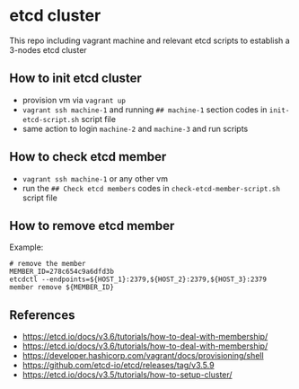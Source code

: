 # etcd cluster
This repo including vagrant machine and relevant etcd scripts to establish a 3-nodes etcd cluster

## How to init etcd cluster
- provision vm via `vagrant up`
- `vagrant ssh machine-1` and running `## machine-1` section codes in `init-etcd-script.sh` script file
- same action to login `machine-2` and `machine-3` and run scripts

## How to check etcd member
- `vagrant ssh machine-1` or any other vm
- run the `## Check etcd members` codes in `check-etcd-member-script.sh` script file

## How to remove etcd member
Example:
```
# remove the member
MEMBER_ID=278c654c9a6dfd3b
etcdctl --endpoints=${HOST_1}:2379,${HOST_2}:2379,${HOST_3}:2379 member remove ${MEMBER_ID}
```

## References
- https://etcd.io/docs/v3.6/tutorials/how-to-deal-with-membership/
- https://etcd.io/docs/v3.6/tutorials/how-to-deal-with-membership/
- https://developer.hashicorp.com/vagrant/docs/provisioning/shell
- https://github.com/etcd-io/etcd/releases/tag/v3.5.9
- https://etcd.io/docs/v3.5/tutorials/how-to-setup-cluster/
